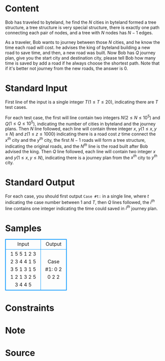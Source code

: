 
# Content

Bob has traveled to byteland, he find the $N$ cities in byteland formed a tree structure, a tree structure
is very special structure, there is exactly one path connecting each pair of nodes, and a tree with $N$
nodes has $N-1$ edges.

As a traveler, Bob wants to journey between those $N$ cities, and he know the time each road will cost.
he advises the king of byteland building a new road to save time, and then, a new road was built. Now Bob
has $Q$ journey plan, give you the start city and destination city, please tell Bob how many time is saved
by add a road if he always choose the shortest path. Note that if it's better not journey from the new roads,
the answer is $0$.

# Standard Input

First line of the input is a single integer $T$($1\leq T \leq 20$), indicating there are $T$ test cases.

For each test case, the first will line contain two integers $N$($2 \leq N \leq 10^5$) and $Q$($1 \leq Q \leq 10^5$), indicating
the number of cities in byteland and the journey plans. Then $N$ line followed, each line will contain three
integer $x$, $y$($1 \leq x,y \leq N$) and $z$($1 \leq z \leq 1000$) indicating there is a road cost $z$ time connect
the $x^{th}$ city and the $y^{th}$ city, the first $N-1$ roads will form a tree structure, indicating the original roads,
and the $N^{th}$ line is the road built after Bob advised the king. Then $Q$ line followed, each line will contain two
integer $x$ and $y$($1 \leq x,y \leq N$), indicating there is a journey plan from the $x^{th}$ city to $y^{th}$ city.


# Standard Output

For each case, you should first output `Case #t:` in a single line, where $t$ indicating the case number between $1$ and $T$,
then $Q$ lines followed, the $i^{th}$ line contains one integer indicating the time could saved in $i^{th}$ journey plan.


# Samples

<style>
        table,table tr th, table tr td { border:1px solid #0094ff; }
        table { width: 200px; min-height: 25px; line-height: 25px; text-align: center; border-collapse: collapse;}   
    </style>
<table>
	<tr>
		<td>Input</td>
		<td>Output</td>
	</tr>
<tr><td>1
5 5
1 2 3
2 3 4
4 1 5
3 5 1
3 1 5
1 2
1 3
2 5
3 4
4 5
</td><td>Case #1:
0
2
0
2
2
</td></tr></table>


# Constraints



# Note



# Source


